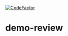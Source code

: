 [![CodeFactor](https://www.codefactor.io/repository/github/gauket/demo-review/badge)](https://www.codefactor.io/repository/github/gauket/demo-review)

# demo-review

